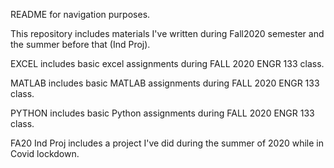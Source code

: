 README for navigation purposes. 

This repository includes materials I've written during Fall2020 semester and the summer before that (Ind Proj).

EXCEL includes basic excel assignments during FALL 2020 ENGR 133 class.

MATLAB includes basic MATLAB assignments during FALL 2020 ENGR 133 class.

PYTHON includes basic Python assignments during FALL 2020 ENGR 133 class.

FA20 Ind Proj includes a project I've did during the summer of 2020 while in Covid lockdown. 
